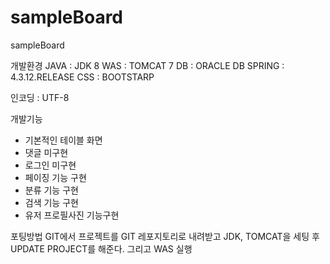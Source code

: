 # sampleBoard
sampleBoard

개발환경 
JAVA : JDK 8
WAS : TOMCAT 7
DB : ORACLE DB
SPRING : 4.3.12.RELEASE
CSS : BOOTSTARP

인코딩 : UTF-8

개발기능
- 기본적인 테이블 화면
- 댓글 미구현
- 로그인 미구현
- 페이징 기능 구현
- 분류 기능 구현
- 검색 기능 구현
- 유저 프로필사진 기능구현

포팅방법
GIT에서 프로젝트를 GIT 레포지토리로 내려받고 JDK, TOMCAT을 세팅 후 UPDATE PROJECT를 해준다. 그리고 WAS 실행 
